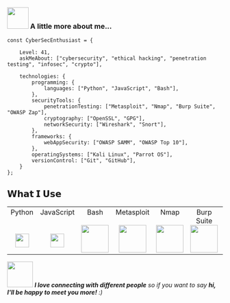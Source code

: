 ### <img src="https://media.giphy.com/media/VgCDAzcKvsR6OM0uWg/giphy.gif" width="50"> A little more about me...

```
const CyberSecEnthusiast = {

    Level: 41,
    askMeAbout: ["cybersecurity", "ethical hacking", "penetration testing", "infosec", "crypto"],
    
    technologies: {
        programming: {
            languages: ["Python", "JavaScript", "Bash"],
        },
        securityTools: {
            penetrationTesting: ["Metasploit", "Nmap", "Burp Suite", "OWASP Zap"],
            cryptography: ["OpenSSL", "GPG"],
            networkSecurity: ["Wireshark", "Snort"],
        },
        frameworks: {
            webAppSecurity: ["OWASP SAMM", "OWASP Top 10"],
        },
        operatingSystems: ["Kali Linux", "Parrot OS"],
        versionControl: ["Git", "GitHub"],
    }
};
```

## 𝗪𝗵𝗮𝘁 𝗜 𝗨𝘀𝗲

<table>
  <tbody>
    <tr valign="top">
      <td width="10%" align="center">
        <span>Python</span><br><br><br>
        <img height="32px" src="https://cdn.svgporn.com/logos/python.svg">
      </td>
       <td width="10%" align="center">
        <span>JavaScript</span><br><br><br>
        <img height="32px" src="https://cdn.svgporn.com/logos/javascript.svg">
      </td>
      <td width="10%" align="center">
        <span>Bash</span><br><br>
        <img height="64px" src="https://cdn.svgporn.com/logos/bash.svg">
      </td>
      <td width="10%" align="center">
        <span>Metasploit</span><br><br>
        <img height="64px" src="https://img.icons8.com/color/96/metasploit.png">
      </td>
      <td width="10%" align="center">
        <span>Nmap</span><br><br>
        <img height="64px" src="https://github.com/bwks/vendor-icons-svg/blob/master/nmap-logo.svg">
      </td>
      <td width="10%" align="center">
        <span>Burp Suite</span><br>
        <img height="64px" src="https://www.svgrepo.com/show/454430/burpsuite-security-software.svg">
      </td>
      <td width="10%" align="center">
        <span>OpenSSL</span><br><br>
        <img height="64px" src="https://cdn-icons-png.flaticon.com/512/5950/5950545.png">
      </td>
      <td width="10%" align="center">
        <span>Wireshark</span><br><br>
        <img height="45px" src="https://github.com/bwks/vendor-icons-svg/blob/master/wireshark.svg">
      </td>
       <td width="10%" align="center">
        <span>Snort</span><br><br>
        <img height="64px" src="https://www.svgrepo.com/show/374085/snort.svg">
      </td>
      <td width="10%" align="center">
        <span>Kali Linux</span><br><br>
        <img height="32px" src="https://ww2.freelogovectors.net/svg11/kali-logo-freelogovectors.net.svg">
      </td>
       <td width="10%" align="center">
        <span>Parrot OS</span><br><br>
        <img height="32px" src="https://gitlab.com/parrotsec/project/graphics/-/raw/master/logo/parrot-logo.svg">
      </td>
      <td width="10%" align="center">
        <span>Git</span><br><br>
        <img height="64px" src="https://cdn.svgporn.com/logos/git-icon.svg">
      </td>
       <td width="10%" align="center">
        <span>GitHub</span><br><br>
        <img height="32px" src="https://cdn.iconscout.com/icon/free/png-512/free-github-159-721954.png?f=webp&w=256">
      </td>
    </tr>
  </tbody>
</table>

<img src="https://media.giphy.com/media/LnQjpWaON8nhr21vNW/giphy.gif" width="60"> <em><b>I love connecting with different people</b> so if you want to say <b>hi, I'll be happy to meet you more!</b> :)</em>
